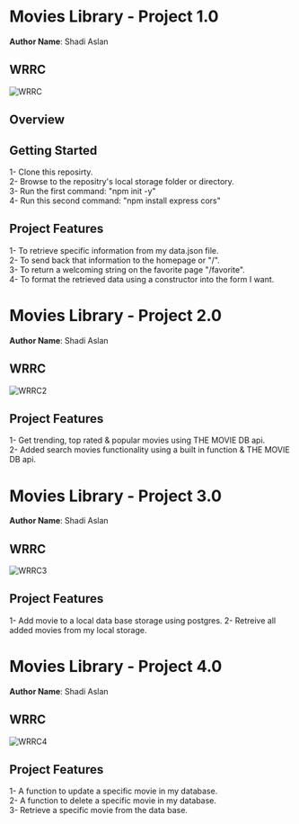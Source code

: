 # Movies Library - Project 1.0

**Author Name**: Shadi Aslan

## WRRC
![WRRC](https://user-images.githubusercontent.com/70282602/154858648-3de16e61-4ce7-491c-a860-5887b28fa675.png)


## Overview

## Getting Started
<!-- What are the steps that a user must take in order to build this app on their own machine and get it running? -->
1- Clone this reposirty.  
2- Browse to the repositry's local storage folder or directory.  
3- Run the first command: "npm init -y"  
4- Run this second command: "npm install express cors"  



## Project Features
<!-- What are the features included in you app -->
 1- To retrieve specific information from my data.json file.  
 2- To send back that information to the homepage or "/".  
 3- To return a welcoming string on the favorite page "/favorite".  
 4- To format the retrieved data using a constructor into the form I want.  




# Movies Library - Project 2.0

**Author Name**: Shadi Aslan

## WRRC
![WRRC2](https://user-images.githubusercontent.com/70282602/155857450-bafceeee-cfa5-4a4d-9860-2cbb269db072.png)


## Project Features
<!-- What are the features included in you app -->
 1- Get trending, top rated & popular movies using THE MOVIE DB api.   
 2- Added search movies functionality using a built in function & THE MOVIE DB api.
 
 
 
 
 
 
 # Movies Library - Project 3.0

**Author Name**: Shadi Aslan

## WRRC
![WRRC3](https://user-images.githubusercontent.com/70282602/155857529-ba985e20-54a3-4421-a5e9-924683166a2b.png)


## Project Features
<!-- What are the features included in you app -->
 1- Add movie to a local data base storage using postgres.
 2- Retreive all added movies from my local storage.    
 
 
 
 
 
 
 # Movies Library - Project 4.0

**Author Name**: Shadi Aslan

## WRRC
![WRRC4](https://user-images.githubusercontent.com/70282602/155857602-88619132-943f-4c34-b716-c6e3c33578aa.png)


## Project Features
<!-- What are the features included in you app -->
 1- A function to update a specific movie in my database.   
 2- A function to delete a specific movie in my database.   
 3- Retrieve a specific movie from the data base.









